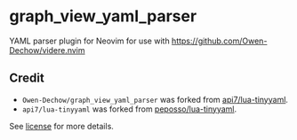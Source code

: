 # graph_view_yaml_parser
YAML parser plugin for Neovim for use with https://github.com/Owen-Dechow/videre.nvim

## Credit
* `Owen-Dechow/graph_view_yaml_parser` was forked from [api7/lua-tinyyaml](https://github.com/api7/lua-tinyyaml).
* `api7/lua-tinyyaml` was forked from [peposso/lua-tinyyaml](https://github.com/peposso/lua-tinyyaml).

See [license](https://github.com/Owen-Dechow/graph_view_yaml_parser/blob/master/LICENSE) for more details.
